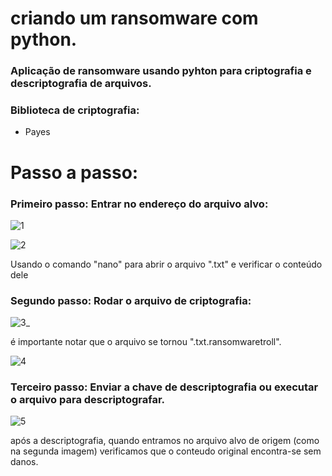 # criando um ransomware com python.
### Aplicação de ransomware usando pyhton para criptografia e descriptografia de arquivos. 

### Biblioteca de criptografia:
- Payes

# Passo a passo:
### Primeiro passo: Entrar no endereço do arquivo alvo: 
![1](https://github.com/JoaoLSouto/ransoware_python/assets/98335519/a9d81a84-2205-457a-8ee5-004e83a0595f) <p>
![2](https://github.com/JoaoLSouto/ransoware_python/assets/98335519/c93de406-b236-4cfd-b169-1cf3719d2f37) <P>
Usando o comando "nano" para abrir o arquivo ".txt" e verificar o conteúdo dele

### Segundo passo: Rodar o arquivo de criptografia:
![3_](https://github.com/JoaoLSouto/ransoware_python/assets/98335519/c8bcf290-ca0d-4f35-a060-454fa5841bc2) <P>
é importante notar que o arquivo se tornou ".txt.ransomwaretroll". <P>
![4](https://github.com/JoaoLSouto/ransoware_python/assets/98335519/3842ada0-bf9b-4ab4-b43b-9d1749c5f3db) <P>

### Terceiro passo: Enviar a chave de descriptografia ou executar o arquivo para descriptografar.
![5](https://github.com/JoaoLSouto/ransoware_python/assets/98335519/b4598fb7-d28a-458d-82f4-f47a9e995ab6) <P>
após a descriptografia, quando entramos no arquivo alvo de origem (como na segunda imagem) verificamos que o conteudo original encontra-se sem danos.

